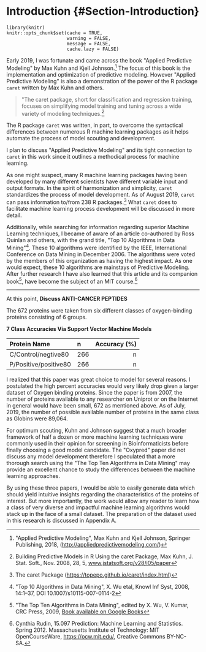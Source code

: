 # Introduction {#Section-Introduction}

```{r, include=FALSE}
library(knitr)
knitr::opts_chunk$set(cache = TRUE, 
                      warning = FALSE, 
                      message = FALSE, 
                      cache.lazy = FALSE)
```

Early 2019, I was fortunate and came across the book "Applied Predictive Modeling" by Max Kuhn and Kjell Johnson.[^n1] The focus of this book is the implementation and optimization of predictive modeling. However "Applied Predictive Modeling" is also a demonstration of the power of the R package `caret` written by Max Kuhn and others.

[^n1]:"Applied Predictive Modeling", Max Kuhn and Kjell Johnson, Springer Publishing, 2018, (http://appliedpredictivemodeling.com/)

>"The caret package, short for classification and regression training, focuses on simplifying model training and tuning across a wide variety of modeling techniques.[^n2]

[^n2]:Building Predictive Models in R Using the caret Package, Max Kuhn, J. Stat. Soft., Nov. 2008, 28, 5, www.jstatsoft.org/v28/i05/paper

The R package `caret` was written, in part, to overcome the syntactical differences between numerous R machine learning packages as it helps automate the process of model scouting and development.

I plan to discuss "Applied Predictive Modeling" and its tight connection to `caret` in this work since it outlines a methodical process for machine learning.

As one might suspect, many R machine learning packages having been developed by many different scientists have different variable input and output formats. In the spirit of harmonization and simplicity, `caret` standardizes the process of model development. As of August 2019, `caret` can pass information to/from 238 R packages.[^n3] What `caret` does to facilitate machine learning process development will be discussed in more detail.

[^n3]:The caret Package (https://topepo.github.io/caret/index.html)

Additionally, while searching for information regarding superior Machine Learning techniques, I became of aware of an article co-authored by Ross Quinlan and others, with the grand title, "Top 10 Algorithms in Data Mining"[^n4]. These 10 algorithms were identified by the IEEE, International Conference on Data Mining in December 2006. The algorithms were voted by the members of this organization as having the highest impact. As one would expect, these 10 algorithms are mainstays of Predictive Modeling. After further research I have also learned that this article and its companion book[^n5], have become the subject of an MIT course.[^n6]

[^n4]:"Top 10 Algorithms in Data Mining", X. Wu etal, Knowl Inf Syst, 2008, 14:1–37, DOI 10.1007/s10115-007-0114-2

[^n5]:"The Top Ten Algorithms in Data Mining", edited by X. Wu, V. Kumar, CRC Press, 2009, [Book available on Google Books](https://books.google.com/books?id=_kcEn-c9kYAC&printsec=frontcover&source=gbs_ViewAPI#v=onepage&q&f=false)

[^n6]:Cynthia Rudin, 15.097 Prediction: Machine Learning and Statistics. Spring 2012. Massachusetts Institute of Technology: MIT OpenCourseWare, https://ocw.mit.edu/, Creative Commons BY-NC-SA.

---

At this point, **Discuss ANTI-CANCER PEPTIDES**


The 672 proteins were taken from six different classes of oxygen-binding proteins consisting of 6 groups.

**7 Class Accuracies Via Support Vector Machine Models**  

|   Protein Name        |   n | Accuracy (%) |
|:----------------------|:----|-------------:|
| C/Control/negtive80   | 266 |    n |
| P/Positive/positive80 | 266 |    n |


I realized that this paper was great choice to model for several reasons. I postulated the high percent accuracies would very likely drop given a larger dataset of Oxygen binding proteins. Since the paper is from 2007, the number of proteins available to any researcher on Uniprot or on the Internet in general would have been small, 672 as mentioned above. As of July, 2019, the number of possible available number of proteins in the same class as Globins were 89,064.

For optimum scouting, Kuhn and Johnson suggest that a much broader framework of half a dozen or more machine learning techniques were commonly used in their opinion for screening in Bioinformaticists before finally choosing a good model candidate. The "Oxypred" paper did not discuss any model development therefore I speculated that a more thorough search using the "The Top Ten Algorithms in Data Mining" may provide an excellent chance to study the differences between the machine learning approaches.

By using these three papers, I would be able to easily generate data which should yield intuitive insights regarding the characteristics of the proteins of interest. But more importantly, the work would allow any reader to learn how a class of very diverse and impactful machine learning algorithms would stack up in the face of a small dataset. The preparation of the dataset used in this research is discussed in Appendix A.

